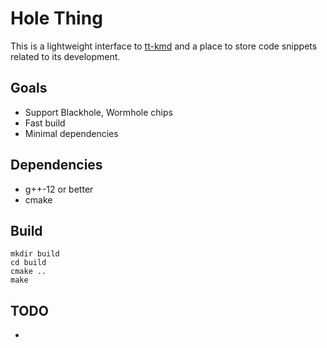 # Hole Thing
This is a lightweight interface to [tt-kmd](https://github.com/tenstorrent/tt-kmd) and a place to store code snippets related to its development.

## Goals
* Support Blackhole, Wormhole chips
* Fast build
* Minimal dependencies

## Dependencies
* g++-12 or better
* cmake

## Build
```
mkdir build
cd build
cmake ..
make
```


## TODO
* 